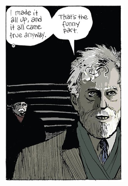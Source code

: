 ![it all came true anyway](https://github.com/vaguelydoomed/vaguelydoomed.github.io/blob/master/images/2019-04-25%2011_55_28-Window.png)
